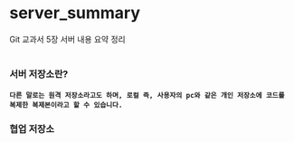 # server_summary
Git 교과서 5장 서버 내용 요약 정리
#
### <b>서버 저장소란?
    다른 말로는 원격 저장소라고도 하며, 로컬 즉, 사용자의 pc와 같은 개인 저장소에 코드를 복제한 복제본이라고 할 수 있습니다.

### <b>협업 저장소
